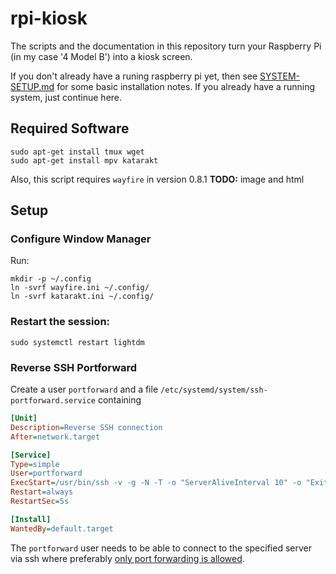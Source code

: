 # rpi-kiosk

The scripts and the documentation in this repository turn your Raspberry Pi (in
my case '4 Model B') into a kiosk screen.

If you don't already have a runing raspberry pi yet, then see
[SYSTEM-SETUP.md](SYSTEM-SETUP.md) for some basic installation notes. If you
already have a running system, just continue here.

## Required Software

```
sudo apt-get install tmux wget
sudo apt-get install mpv katarakt
```
Also, this script requires `wayfire` in version 0.8.1
**TODO:** image and html

## Setup

### Configure Window Manager

Run:
```
mkdir -p ~/.config
ln -svrf wayfire.ini ~/.config/
ln -svrf katarakt.ini ~/.config/
```


### Restart the session:
```
sudo systemctl restart lightdm
```


### Reverse SSH Portforward
Create a user `portforward` and a file `/etc/systemd/system/ssh-portforward.service` containing
```ini
[Unit]
Description=Reverse SSH connection
After=network.target

[Service]
Type=simple
User=portforward
ExecStart=/usr/bin/ssh -v -g -N -T -o "ServerAliveInterval 10" -o "ExitOnForwardFailure yes" -R 10022:localhost:22 portforward@some-public-server.org
Restart=always
RestartSec=5s

[Install]
WantedBy=default.target
```
The `portforward` user needs to be able to connect to the specified server via ssh where preferably [only port forwarding is allowed](https://askubuntu.com/a/50000/547950).
